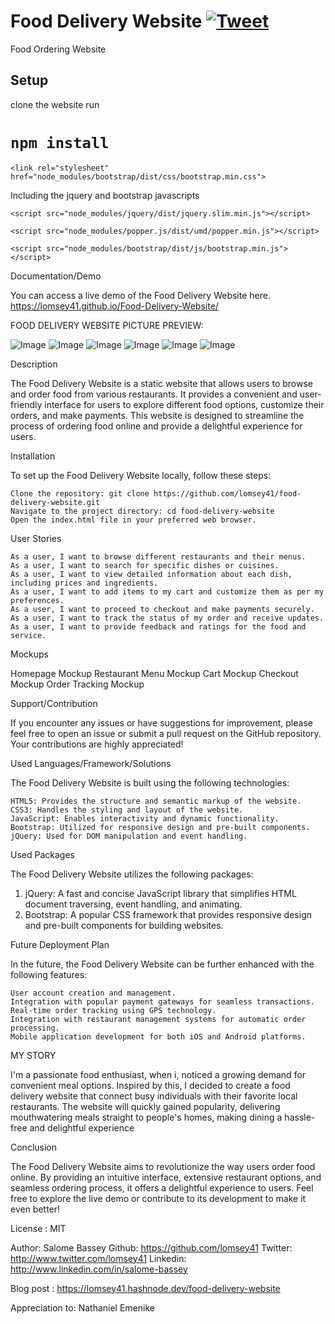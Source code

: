 # Food Delivery Website [![Tweet](https://img.shields.io/twitter/url/http/shields.io.svg?style=social)](https://twitter.com/intent/tweet?text=Bootstrap%20based%food%20&via=froala&hashtags=bootstrap,design,templates,blocks,developers)

Food Ordering Website

## Setup 

clone the website run 

# ``npm install``

```<link rel="stylesheet" href="node_modules/bootstrap/dist/css/bootstrap.min.css">```


Including the jquery and bootstrap javascripts


```<script src="node_modules/jquery/dist/jquery.slim.min.js"></script>```


```<script src="node_modules/popper.js/dist/umd/popper.min.js"></script>```


 ```<script src="node_modules/bootstrap/dist/js/bootstrap.min.js"></script>```



Documentation/Demo

You can access a live demo of the Food Delivery Website here. 
https://lomsey41.github.io/Food-Delivery-Website/
 
FOOD DELIVERY WEBSITE PICTURE PREVIEW:
 

<img src="./ss1.png" alt="Image" />
<img src="./ss2.png" alt="Image" />
<img src="./ss3.png" alt="Image" />
<img src="./ss4.png" alt="Image" />
<img src="./ss5.png" alt="Image" />
<img src="./ss6.png" alt="Image" />








Description

The Food Delivery Website is a static website that allows users to browse and order food from various restaurants. It provides a convenient and user-friendly interface for users to explore different food options, customize their orders, and make payments. This website is designed to streamline the process of ordering food online and provide a delightful experience for users.


Installation

To set up the Food Delivery Website locally, follow these steps:

    Clone the repository: git clone https://github.com/lomsey41/food-delivery-website.git
    Navigate to the project directory: cd food-delivery-website
    Open the index.html file in your preferred web browser.


User Stories

    As a user, I want to browse different restaurants and their menus.
    As a user, I want to search for specific dishes or cuisines.
    As a user, I want to view detailed information about each dish, including prices and ingredients.
    As a user, I want to add items to my cart and customize them as per my preferences.
    As a user, I want to proceed to checkout and make payments securely.
    As a user, I want to track the status of my order and receive updates.
    As a user, I want to provide feedback and ratings for the food and service.


Mockups

Homepage Mockup
Restaurant Menu Mockup
Cart Mockup
Checkout Mockup
Order Tracking Mockup


Support/Contribution

If you encounter any issues or have suggestions for improvement, please feel free to open an issue or submit a pull request on the GitHub repository. Your contributions are highly appreciated!


Used Languages/Framework/Solutions

The Food Delivery Website is built using the following technologies:

    HTML5: Provides the structure and semantic markup of the website.
    CSS3: Handles the styling and layout of the website.
    JavaScript: Enables interactivity and dynamic functionality.
    Bootstrap: Utilized for responsive design and pre-built components.
    jQuery: Used for DOM manipulation and event handling.


Used Packages

The Food Delivery Website utilizes the following packages:

1. jQuery: A fast and concise JavaScript library that simplifies HTML document traversing, event handling, and animating.
2. Bootstrap: A popular CSS framework that provides responsive design and pre-built components for building websites.



Future Deployment Plan

In the future, the Food Delivery Website can be further enhanced with the following features:

    User account creation and management.
    Integration with popular payment gateways for seamless transactions.
    Real-time order tracking using GPS technology.
    Integration with restaurant management systems for automatic order processing.
    Mobile application development for both iOS and Android platforms.
    

MY STORY

I'm a passionate food enthusiast, when i, noticed a growing demand for convenient meal options. Inspired by this, I decided to create a food delivery website that connect busy individuals with their favorite local restaurants. The website will quickly gained popularity, delivering mouthwatering meals straight to people's homes, making dining a hassle-free and delightful experience


Conclusion

The Food Delivery Website aims to revolutionize the way users order food online. By providing an intuitive interface, extensive restaurant options, and seamless ordering process, it offers a delightful experience to users. Feel free to explore the live demo or contribute to its development to make it even better!

License : MIT

Author: Salome Bassey
Github: https://github.com/lomsey41
Twitter: http://www.twitter.com/lomsey41
Linkedin: http://www.linkedin.com/in/salome-bassey

Blog post : https://lomsey41.hashnode.dev/food-delivery-website


Appreciation to: Nathaniel Emenike
